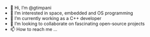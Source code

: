 - 👋 Hi, I’m @gtimpani
- 👀 I’m interested in space, embedded and OS programming
- 🌱 I’m currently working as a C++ developer
- 💞️ I’m looking to collaborate on fascinating open-source projects
- 📫 How to reach me ...

<!---
gtimpani/gtimpani is a ✨ special ✨ repository because its `README.md` (this file) appears on your GitHub profile.
You can click the Preview link to take a look at your changes.
--->
